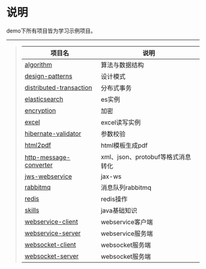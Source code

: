 # 说明
demo下所有项目皆为学习示例项目。

-----
>| 项目名 | 说明 | 
>| - | - | 
>| [algorithm](https://github.com/luckyQing/demo#ed469618898d75b149e5c7c4b6a1c415-62a32b2b2fd7c200899aeef09806a7de46cf0f85) | 算法与数据结构 | 
>| [design-patterns](https://github.com/luckyQing/demo#805ff504dd6f5f5ffdb399737f2a1318-fbfb90000378c2e8b9478ad2d38da208af9710b9) | 设计模式 | 
>| [distributed-transaction](https://github.com/luckyQing/demo#b9cd18008362449c30915d08a7facc0a-1644d9f85fcde09b5a7ff857ea5bec785fbcf3ec) | 分布式事务 | 
>| [elasticsearch](https://github.com/luckyQing/demo#18897dcfce6a4e7ae63a3baeed443c48-c51ce110fb7d48874a0900f504ca996692310ce3) | es实例 | 
>| [encryption](https://github.com/luckyQing/demo#5bdf74912a51c34815f11e9a3d20b609-36292ef4d179c57c2b142579b70e7ebc89933429) | 加密 | 
>| [excel](https://github.com/luckyQing/demo#bf57c906fa7d2bb66d07372e41585d96-d9aec1fb5e2018ce47fe74b628563ee4d24dcc13) | excel读写实例 | 
>| [hibernate-validator](https://github.com/luckyQing/demo#b7cf3ac66a305ead7159053ddba34327-295dcad441b840ef21bb69185a3ef61f32a00ce3) | 参数校验 |
>| [html2pdf](https://github.com/luckyQing/demo#893cea39bf5d717d55f869739d40e91f-f074a18f81b7d37c4fb5e54aec8ee99534e2f9cf) | html模板生成pdf |
>| [http-message-converter](https://github.com/luckyQing/demo#5d6be723b87ca69a7878e643c83e7eee-747cfbcbe2100a6eae700f88b7b0a1da88b24907) | xml、json、protobuf等格式消息转化 | 
>| [jws-webservice](https://github.com/luckyQing/demo#10eee1b564d4e1d5c64fd5684c34a97a-c6348e04305c37d75d217d3bfc227c43c8a70a98) | jax-ws | 
>| [rabbitmq](https://github.com/luckyQing/demo#aedb75dfc563674e1263316b01879722-8884be55333e228f9b3d83db403e5066fcf74954) | 消息队列rabbitmq | 
>| [redis](https://github.com/luckyQing/demo#86a1b907d54bf7010394bf316e183e67-1fa208fe8cb5e520c58f7a21494aca9851255112) | redis操作 | 
>| [skills](https://github.com/luckyQing/demo#a658279f9b983958149f31e4d8487673-90181fb68b09d1fb96c30753c3085182448704ed) | java基础知识 | 
>| [webservice-client](https://github.com/luckyQing/demo#48aec61bc33ed72189e17f2c2b408b1f-c044eb6c57377e119f0712bf095e5a67fd181a95) | webservice客户端 | 
>| [webservice-server](https://github.com/luckyQing/demo#cd9ca27568db2b3577e5d868bfe9f915-4fdadac3498529b3c741bbfdd91ff858a41f7dde) | webservice服务端 | 
>| [websocket-client](https://github.com/luckyQing/demo#b458b1c253f71e4952b8a7398b697d5b-7899a90dedb68edf85ebae59941996f0d0334332) | websocket服务端 | 
>| [websocket-server](https://github.com/luckyQing/demo#392516a6b709d6132fe372df894693d7-e29c4db64c166976af548a08a8f86e32042c93a5) | websocket服务端 | 
